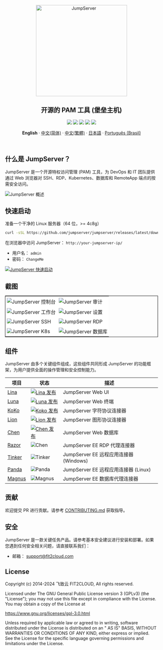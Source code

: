 <div align="center">
  <a name="readme-top"></a>
  <a href="https://jumpserver.org/index-en.html"><img src="https://download.jumpserver.org/images/jumpserver-logo.svg" alt="JumpServer" width="300" /></a>
  
## 开源的 PAM 工具 (堡垒主机)

[![][license-shield]][license-link]
[![][discord-shield]][discord-link]
[![][docker-shield]][docker-link]
[![][github-release-shield]][github-release-link]
[![][github-stars-shield]][github-stars-link]

[//]: # (Language navigation)
**English** · [中文(简体)](./readmes/README.zh-hans.md) · [中文(繁體)](./readmes/README.zh-hant.md) · [日本語](./readmes/README.ja.md) · [Português (Brasil)](./readmes/README.pt-br.md)

</div>
<br/>

## 什么是 JumpServer？

JumpServer 是一个开源特权访问管理 (PAM) 工具，为 DevOps 和 IT 团队提供通过 Web 浏览器对 SSH、RDP、Kubernetes、数据库和 RemoteApp 端点的按需安全访问。

![JumpServer 概述](https://github.com/jumpserver/jumpserver/assets/32935519/35a371cb-8590-40ed-88ec-f351f8cf9045)

## 快速启动

准备一个干净的 Linux 服务器（64 位，>= 4c8g）

```sh
curl -sSL https://github.com/jumpserver/jumpserver/releases/latest/download/quick_start.sh | bash
```

在浏览器中访问 JumpServer： `http://your-jumpserver-ip/`
- 用户名： `admin`
- 密码： `ChangeMe`

[![JumpServer 快速启动](https://github.com/user-attachments/assets/0f32f52b-9935-485e-8534-336c63389612)](https://www.youtube.com/watch?v=UlGYRbKrpgY "JumpServer 快速启动")

## 截图

<table style="border-collapse: collapse; border: 1px solid black;">
  <tr>
    <td style="padding: 5px;background-color:#fff;"><img src= "https://github.com/jumpserver/jumpserver/assets/32935519/99fabe5b-0475-4a53-9116-4c370a1426c4" alt="JumpServer 控制台"   /></td>
    <td style="padding: 5px;background-color:#fff;"><img src= "https://github.com/jumpserver/jumpserver/assets/32935519/a424d731-1c70-4108-a7d8-5bbf387dda9a" alt="JumpServer 审计"   /></td>
  </tr>

  <tr>
    <td style="padding: 5px;background-color:#fff;"><img src= "https://github.com/jumpserver/jumpserver/assets/32935519/393d2c27-a2d0-4dea-882d-00ed509e00c9" alt="JumpServer 工作台"   /></td>
    <td style="padding: 5px;background-color:#fff;"><img src= "https://github.com/jumpserver/jumpserver/assets/32935519/3a2611cd-8902-49b8-b82b-2a6dac851f3e" alt="JumpServer 设置"   /></td>
  </tr>

  <tr>
    <td style="padding: 5px;background-color:#fff;"><img src= "https://github.com/jumpserver/jumpserver/assets/32935519/1e236093-31f7-4563-8eb1-e36d865f1568" alt="JumpServer SSH"   /></td>
    <td style="padding: 5px;background-color:#fff;"><img src= "https://github.com/jumpserver/jumpserver/assets/32935519/69373a82-f7ab-41e8-b763-bbad2ba52167" alt="JumpServer RDP"   /></td>
  </tr>
  <tr>
    <td style="padding: 5px;background-color:#fff;"><img src= "https://github.com/jumpserver/jumpserver/assets/32935519/5bed98c6-cbe8-4073-9597-d53c69dc3957" alt="JumpServer K8s"   /></td>
    <td style="padding: 5px;background-color:#fff;"><img src= "https://github.com/jumpserver/jumpserver/assets/32935519/b80ad654-548f-42bc-ba3d-c1cfdf1b46d6" alt="JumpServer 数据库"   /></td>
  </tr>
</table>

## 组件

JumpServer 由多个关键组件组成，这些组件共同形成 JumpServer 的功能框架，为用户提供全面的操作管理和安全控制能力。

| 项目                                                    | 状态                                                                                                                                                                 | 描述                                                                                                   |
|--------------------------------------------------------|------------------------------------------------------------------------------------------------------------------------------------------------------------------------|--------------------------------------------------------------------------------------------------------|
| [Lina](https://github.com/jumpserver/lina)             | <a href="https://github.com/jumpserver/lina/releases"><img alt="Lina 发布" src="https://img.shields.io/github/release/jumpserver/lina.svg" /></a>                   | JumpServer Web UI                                                                                      |
| [Luna](https://github.com/jumpserver/luna)             | <a href="https://github.com/jumpserver/luna/releases"><img alt="Luna 发布" src="https://img.shields.io/github/release/jumpserver/luna.svg" /></a>                   | JumpServer Web 终端                                                                                   |
| [KoKo](https://github.com/jumpserver/koko)             | <a href="https://github.com/jumpserver/koko/releases"><img alt="Koko 发布" src="https://img.shields.io/github/release/jumpserver/koko.svg" /></a>                   | JumpServer 字符协议连接器                                                                             |
| [Lion](https://github.com/jumpserver/lion)             | <a href="https://github.com/jumpserver/lion/releases"><img alt="Lion 发布" src="https://img.shields.io/github/release/jumpserver/lion.svg" /></a>                   | JumpServer 图形协议连接器                                                                             |
| [Chen](https://github.com/jumpserver/chen)             | <a href="https://github.com/jumpserver/chen/releases"><img alt="Chen 发布" src="https://img.shields.io/github/release/jumpserver/chen.svg" />                       | JumpServer Web 数据库                                                                                 |  
| [Razor](https://github.com/jumpserver/razor)           | <img alt="Chen" src="https://img.shields.io/badge/release-private-red" />                                                                                              | JumpServer EE RDP 代理连接器                                                                          |
| [Tinker](https://github.com/jumpserver/tinker)         | <img alt="Tinker" src="https://img.shields.io/badge/release-private-red" />                                                                                            | JumpServer EE 远程应用连接器 (Windows)                                                                |
| [Panda](https://github.com/jumpserver/Panda)           | <img alt="Panda" src="https://img.shields.io/badge/release-private-red" />                                                                                             | JumpServer EE 远程应用连接器 (Linux)                                                                  |
| [Magnus](https://github.com/jumpserver/magnus)         | <img alt="Magnus" src="https://img.shields.io/badge/release-private-red" />                                                                                            | JumpServer EE 数据库代理连接器                                                                         |

## 贡献

欢迎提交 PR 进行贡献。请参考 [CONTRIBUTING.md][contributing-link] 获取指导。

## 安全

JumpServer 是一款关键任务产品。请参考基本安全建议进行安装和部署。如果您遇到任何安全相关问题，请直接联系我们：

- 邮箱： support@fit2cloud.com

## License

Copyright (c) 2014-2024 飞致云 FIT2CLOUD, All rights reserved.

Licensed under The GNU General Public License version 3 (GPLv3) (the "License"); you may not use this file except in compliance with the License. You may obtain a copy of the License at

https://www.gnu.org/licenses/gpl-3.0.html

Unless required by applicable law or agreed to in writing, software distributed under the License is distributed on an " AS IS" BASIS, WITHOUT WARRANTIES OR CONDITIONS OF ANY KIND, either express or implied. See the License for the specific language governing permissions and limitations under the License.

<!-- JumpServer official link -->
[docs-link]: https://jumpserver.com/docs
[discord-link]: https://discord.com/invite/W6vYXmAQG2
[contributing-link]: https://github.com/jumpserver/jumpserver/blob/dev/CONTRIBUTING.md

<!-- JumpServer Other link-->
[license-link]: https://www.gnu.org/licenses/gpl-3.0.html
[docker-link]: https://hub.docker.com/u/jumpserver
[github-release-link]: https://github.com/jumpserver/jumpserver/releases/latest
[github-stars-link]: https://github.com/jumpserver/jumpserver
[github-issues-link]: https://github.com/jumpserver/jumpserver/issues

<!-- Shield link-->
[github-release-shield]: https://img.shields.io/github/v/release/jumpserver/jumpserver
[github-stars-shield]: https://img.shields.io/github/stars/jumpserver/jumpserver?color=%231890FF&style=flat-square
[docker-shield]: https://img.shields.io/docker/pulls/jumpserver/jms_all.svg
[license-shield]: https://img.shields.io/github/license/jumpserver/jumpserver
[discord-shield]: https://img.shields.io/discord/1194233267294052363?style=flat&logo=discord&logoColor=%23f5f5f5&labelColor=%235462eb&color=%235462eb

<!-- Image link -->